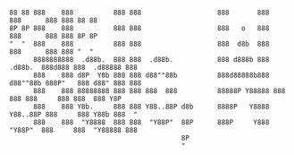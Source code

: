 <pre><code>
88 88 888    888          888 888                   888       888                  888      888 888 88 88 
8P 8P 888    888          888 888                   888   o   888                  888      888 888 8P 8P 
"  "  888    888          888 888                   888  d8b  888                  888      888 888 "  "  
      8888888888  .d88b.  888 888  .d88b.           888 d888b 888  .d88b.  888d888 888  .d88888 888       
      888    888 d8P  Y8b 888 888 d88""88b          888d88888b888 d88""88b 888P"   888 d88" 888 888       
      888    888 88888888 888 888 888  888          88888P Y88888 888  888 888     888 888  888 Y8P       
      888    888 Y8b.     888 888 Y88..88P d8b      8888P   Y8888 Y88..88P 888     888 Y88b 888  "        
      888    888  "Y8888  888 888  "Y88P"  88P      888P     Y888  "Y88P"  888     888  "Y88888 888       
                                           8P                                                             
                                           "                                                                                                                                                              
</code></pre>


<!---
EgilLapin/EgilLapin is a ✨ special ✨ repository because its `README.md` (this file) appears on your GitHub profile.
You can click the Preview link to take a look at your changes.
--->
